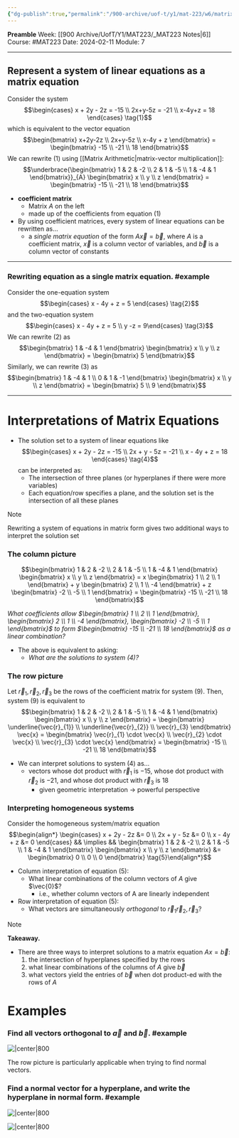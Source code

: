 ```yaml
---
{"dg-publish":true,"permalink":"/900-archive/uof-t/y1/mat-223/w6/matrix-representations-of-systems-of-linear-equations/","created":"2024-02-11T11:26:16.457-08:00","updated":"2024-02-11T13:34:11.226-08:00"}
---
```


**Preamble**
Week: [[900 Archive/UofT/Y1/MAT223/_MAT223 Notes\|6]]
Course: #MAT223
Date: 2024-02-11
Module: 7

---

## Represent a system of linear equations as a matrix equation

Consider the system
$$\begin{cases} x + 2y - 2z = -15 \\ 2x+y-5z = -21 \\ x-4y+z = 18 \end{cases} \tag{1}$$
which is equivalent to the vector equation
$$\begin{bmatrix} x+2y-2z \\ 2x+y-5z  \\ x-4y + z \end{bmatrix} = \begin{bmatrix} -15 \\ -21 \\ 18 \end{bmatrix}$$
We can rewrite (1) using [[Matrix Arithmetic\|matrix-vector multiplication]]:
$$\underbrace{\begin{bmatrix} 1 & 2 & -2 \\ 2 & 1 & -5 \\ 1 & -4 & 1 \end{bmatrix}}_{A} \begin{bmatrix} x \\ y \\ z \end{bmatrix} = \begin{bmatrix} -15 \\ -21 \\ 18 \end{bmatrix}$$
- **coefficient matrix**
	- Matrix $A$ on the left
	- made up of the coefficients from equation (1)
- By using coefficient matrices, every system of linear equations can be rewritten as…
	- a *single matrix equation* of the form $A \vec{x} = \vec{b}$, where $A$ is a coefficient matrix, $\vec{x}$ is a column vector of variables, and $\vec{b}$ is a column vector of constants

---
### Rewriting equation as a single matrix equation. #example 

Consider the one-equation system
$$\begin{cases} x - 4y + z = 5 \end{cases} \tag{2}$$
and the two-equation system
$$\begin{cases} x - 4y + z = 5 \\ y -z = 9\end{cases} \tag{3}$$We can rewrite (2) as
$$\begin{bmatrix} 1 & -4 & 1 \end{bmatrix} \begin{bmatrix} x \\ y \\ z \end{bmatrix} = \begin{bmatrix} 5 \end{bmatrix}$$
Similarly, we can rewrite (3) as
$$\begin{bmatrix} 1 & -4 & 1 \\ 0 & 1 & -1 \end{bmatrix} \begin{bmatrix} x \\ y \\ z \end{bmatrix} = \begin{bmatrix} 5 \\ 9 \end{bmatrix}$$

---
# Interpretations of Matrix Equations

- The solution set to a system of linear equations like $$\begin{cases} x + 2y - 2z = -15 \\ 2x + y - 5z = -21 \\ x - 4y + z = 18 \end{cases} \tag{4}$$ can be interpreted as:
	- The intersection of three planes (or hyperplanes if there were more variables)
	- Each equation/row specifies a plane, and the solution set is the intersection of all these planes

> [!note]
> Rewriting a system of equations in matrix form gives two additional ways to interpret the solution set

### The column picture

$$\begin{bmatrix} 1 & 2 & -2 \\ 2 & 1 & -5 \\ 1 & -4 & 1 \end{bmatrix} \begin{bmatrix} x \\ y \\ z \end{bmatrix} = x \begin{bmatrix} 1 \\ 2 \\ 1 \end{bmatrix} + y \begin{bmatrix} 2 \\ 1 \\ -4 \end{bmatrix} + z \begin{bmatrix} -2 \\ -5 \\ 1 \end{bmatrix} = \begin{bmatrix} -15 \\ -21 \\ 18 \end{bmatrix}$$

*What coefficients allow $\begin{bmatrix} 1 \\ 2 \\ 1 \end{bmatrix}, \begin{bmatrix} 2 \\ 1 \\ -4 \end{bmatrix}, \begin{bmatrix} -2 \\ -5 \\ 1 \end{bmatrix}$ to form $\begin{bmatrix} -15 \\ -21 \\ 18 \end{bmatrix}$ as a linear combination?*

- The above is equivalent to asking:
	- *What are the solutions to system (4)?*

### The row picture

Let $\vec{r}_{1}, \vec{r}_{2}, \vec{r}_{3}$ be the rows of the coefficient matrix for system (9). Then, system (9) is equivalent to
$$\begin{bmatrix} 1 & 2 & -2 \\ 2 & 1 & -5 \\ 1 & -4 & 1 \end{bmatrix} \begin{bmatrix} x \\ y \\ z \end{bmatrix} = \begin{bmatrix} \underline{\vec{r}_{1}} \\ \underline{\vec{r}_{2}} \\ \vec{r}_{3} \end{bmatrix} \vec{x} = \begin{bmatrix} \vec{r}_{1} \cdot \vec{x} \\ \vec{r}_{2} \cdot \vec{x} \\ \vec{r}_{3} \cdot \vec{x} \end{bmatrix} = \begin{bmatrix} -15 \\ -21 \\ 18 \end{bmatrix}$$
- We can interpret solutions to system (4) as…
	- vectors whose dot product with $\vec{r}_{1}$ is $-15$, whose dot product with $\vec{r}_{2}$ is $-21$, and whose dot product with $\vec{r}_{3}$ is $18$
		- given geometric interpretation → powerful perspective

### Interpreting homogeneous systems

Consider the homogeneous system/matrix equation
$$\begin{align*} \begin{cases} x + 2y - 2z &= 0 \\ 2x + y - 5z &= 0 \\ x - 4y + z &= 0 \end{cases} && \implies && \begin{bmatrix} 1 & 2 & -2 \\
2 & 1 & -5 \\ 1 & -4 & 1 \end{bmatrix} \begin{bmatrix} x \\ y \\ z \end{bmatrix} &= \begin{bmatrix} 0 \\ 0 \\ 0 \end{bmatrix} \tag{5}\end{align*}$$
- Column interpretation of equation (5):
	- What linear combinations of the column vectors of $A$ give $\vec{0}$?
		- i.e., whether column vectors of A are linearly independent
- Row interpretation of equation (5):
	- What vectors are simultaneously *orthogonal* to $\vec{r}_{1} \vec{r}_{2}, \vec{r}_{3}$?

> [!note]
> **Takeaway.**
> - There are three ways to interpret solutions to a matrix equation $Ax = \vec{b}$:
> 	1. the intersection of hyperplanes specified by the rows
> 	2. what linear combinations of the columns of $A$ give $\vec{b}$
> 	3. what vectors yield the entries of $\vec{b}$ when dot product-ed with the rows of $A$

# Examples

### Find all vectors orthogonal to $\vec{a}$ and $\vec{b}$. #example 

![|center|800](https://i.imgur.com/ciCeqJS.png)

The row picture is particularly applicable when trying to find normal vectors.

### Find a normal vector for a hyperplane, and write the hyperplane in normal form. #example 

![|center|800](https://i.imgur.com/2B9wY6S.png)

![|center|800](https://i.imgur.com/2PsanxM.png)

